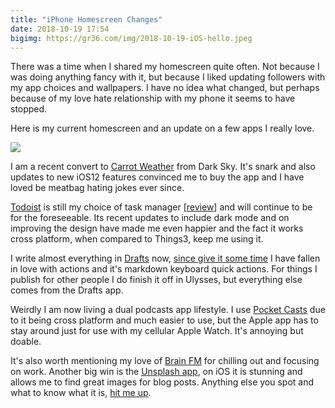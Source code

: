 ```yaml
---
title: "iPhone Homescreen Changes"
date: 2018-10-19 17:54
bigimg: https://gr36.com/img/2018-10-19-iOS-hello.jpeg
---
```

There was a time when I shared my homescreen quite often. Not because I was doing anything fancy with it, but because I liked updating followers with my app choices and wallpapers. I have no idea what changed, but perhaps because of my love hate relationship with my phone it seems to have stopped. 

Here is my current homescreen and an update on a few apps I really love. 

![](https://gr36.com/img/2018-10-19-homescreen-October.png)

I am a recent convert to [Carrot Weather](https://itunes.apple.com/gb/app/carrot-weather/id961390574?mt=8) from Dark Sky. It's snark and also updates to new iOS12 features convinced me to buy the app and I have loved be meatbag hating jokes ever since. 

[Todoist](https://itunes.apple.com/gb/app/todoist-organize-your-life/id572688855?mt=8) is still my choice of task manager [[review](https://gr36.com/2017-01-14-todoist-review/)] and will continue to be for the foreseeable. Its recent updates to include dark mode and on improving the design have made me even happier and the fact it works cross platform, when compared to Things3, keep me using it. 

I write almost everything in [Drafts](https://itunes.apple.com/gb/app/drafts-5-capture-act/id1236254471?mt=8) now, [since give it some time](https://gr36.com/2018-04-29-finding-use-for-drafts/) I have fallen in love with actions and it's markdown keyboard quick actions. For things I publish for other people I do finish it off in Ulysses, but everything else comes from the Drafts app. 

Weirdly I am now living a dual podcasts app lifestyle. I use [Pocket Casts](https://itunes.apple.com/gb/app/pocket-casts/id414834813?mt=8) due to it being cross platform and much easier to use, but the Apple app has to stay around just for use with my cellular Apple Watch. It's annoying but doable. 

It's also worth mentioning my love of [Brain FM](https://itunes.apple.com/gb/app/brain-fm-music-for-the-brain/id1110684238?mt=8) for chilling out and focusing on work. Another big win is the [Unsplash app](https://itunes.apple.com/gb/app/unsplash/id1290631746?mt=8), on iOS it is stunning and allows me to find great images for blog posts. Anything else you spot and what to know what it is, [hit me up](https://Twitter.com/gr36). 